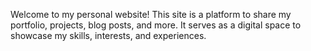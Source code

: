 Welcome to my personal website! This site is a platform to share my portfolio, projects, blog posts, and more. It serves as a digital space to showcase my skills, interests, and experiences.
